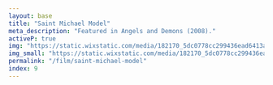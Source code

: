 ```yaml
---
layout: base
title: "Saint Michael Model"
meta_description: "Featured in Angels and Demons (2008)."
activeP: true
img: "https://static.wixstatic.com/media/182170_5dc0778cc299436ead6413a8970fdd64~mv2.jpg"
img_small: "https://static.wixstatic.com/media/182170_5dc0778cc299436ead6413a8970fdd64~mv2.jpg"
permalink: "/film/saint-michael-model"
index: 9
---
```


